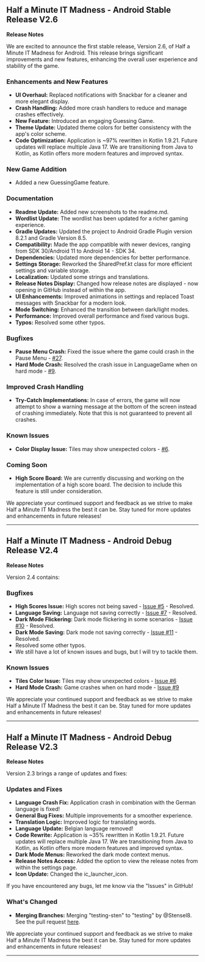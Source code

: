 ## **Half a Minute IT Madness - Android Stable Release V2.6**
**Release Notes**

We are excited to announce the first stable release, Version 2.6, of Half a Minute IT Madness for Android. This release brings significant improvements and new features, enhancing the overall user experience and stability of the game.

### Enhancements and New Features
- **UI Overhaul:** Replaced notifications with Snackbar for a cleaner and more elegant display.
- **Crash Handling:** Added more crash handlers to reduce and manage crashes effectively.
- **New Feature:** Introduced an engaging Guessing Game.
- **Theme Update:** Updated theme colors for better consistency with the app's color scheme.
- **Code Optimization:** Application is ~97% rewritten in Kotlin 1.9.21. Future updates will replace multiple Java 17. We are transitioning from Java to Kotlin, as Kotlin offers more modern features and improved syntax.

### New Game Addition
- Added a new GuessingGame feature.

### Documentation
- **Readme Update:** Added new screenshots to the readme.md.
- **Wordlist Update:** The wordlist has been updated for a richer gaming experience.
- **Gradle Updates:** Updated the project to Android Gradle Plugin version 8.2.1 and Gradle Version 8.5.
- **Compatibility:** Made the app compatible with newer devices, ranging from SDK 30/Android 11 to Android 14 - SDK 34.
- **Dependencies:** Updated more dependencies for better performance.
- **Settings Storage:** Reworked the SharedPref.kt class for more efficient settings and variable storage.
- **Localization:** Updated some strings and translations.
- **Release Notes Display:** Changed how release notes are displayed - now opening in GitHub instead of within the app.
- **UI Enhancements:** Improved animations in settings and replaced Toast messages with Snackbar for a modern look.
- **Mode Switching:** Enhanced the transition between dark/light modes.
- **Performance:** Improved overall performance and fixed various bugs.
- **Typos:** Resolved some other typos.

### Bugfixes
- **Pause Menu Crash:** Fixed the issue where the game could crash in the Pause Menu - [#27](https://github.com/Stensel8/Half-a-Minute-IT-Madness-Android/issues/27).
- **Hard Mode Crash:** Resolved the crash issue in LanguageGame when on hard mode - [#9](https://github.com/Stensel8/Half-a-Minute-IT-Madness-Android/issues/9).

### Improved Crash Handling
- **Try-Catch Implementations:** In case of errors, the game will now attempt to show a warning message at the bottom of the screen instead of crashing immediately. Note that this is not guaranteed to prevent all crashes.

### Known Issues
- **Color Display Issue:** Tiles may show unexpected colors - [#6](https://github.com/Stensel8/Half-a-Minute-IT-Madness-Android/issues/6).

### Coming Soon
- **High Score Board:** We are currently discussing and working on the implementation of a high score board. The decision to include this feature is still under consideration.

We appreciate your continued support and feedback as we strive to make Half a Minute IT Madness the best it can be. Stay tuned for more updates and enhancements in future releases!

---------------------------------------------------------------------------------------------------------------------------------------------------------------------------------------------------------------

## **Half a Minute IT Madness - Android Debug Release V2.4**
**Release Notes**

Version 2.4 contains:

### Bugfixes
- **High Scores Issue:** High scores not being saved - [Issue #5](https://github.com/Stensel8/Half-a-Minute-IT-Madness-Android/issues/5) - Resolved.
- **Language Saving:** Language not saving correctly - [Issue #7](https://github.com/Stensel8/Half-a-Minute-IT-Madness-Android/issues/7) - Resolved.
- **Dark Mode Flickering:** Dark mode flickering in some scenarios - [Issue #10](https://github.com/Stensel8/Half-a-Minute-IT-Madness-Android/issues/10) - Resolved.
- **Dark Mode Saving:** Dark mode not saving correctly - [Issue #11](https://github.com/Stensel8/Half-a-Minute-IT-Madness-Android/issues/11) - Resolved.
- Resolved some other typos.
- We still have a lot of known issues and bugs, but I will try to tackle them.

### Known Issues
- **Tiles Color Issue:** Tiles may show unexpected colors - [Issue #6](https://github.com/Stensel8/Half-a-Minute-IT-Madness-Android/issues/6)
- **Hard Mode Crash:** Game crashes when on hard mode - [Issue #9](https://github.com/Stensel8/Half-a-Minute-IT-Madness-Android/issues/9)

We appreciate your continued support and feedback as we strive to make Half a Minute IT Madness the best it can be. Stay tuned for more updates and enhancements in future releases!

---------------------------------------------------------------------------------------------------------------------------------------------------------------------------------------------------------------

## **Half a Minute IT Madness - Android Debug Release V2.3**
**Release Notes**

Version 2.3 brings a range of updates and fixes:

### Updates and Fixes
- **Language Crash Fix:** Application crash in combination with the German language is fixed!
- **General Bug Fixes:** Multiple improvements for a smoother experience.
- **Translation Logic:** Improved logic for translating words.
- **Language Update:** Belgian language removed!
- **Code Rewrite:** Application is ~35% rewritten in Kotlin 1.9.21. Future updates will replace multiple Java 17. We are transitioning from Java to Kotlin, as Kotlin offers more modern features and improved syntax.
- **Dark Mode Menus:** Reworked the dark mode context menus.
- **Release Notes Access:** Added the option to view the release notes from within the settings page.
- **Icon Update:** Changed the ic_launcher_icon.

If you have encountered any bugs, let me know via the "Issues" in GitHub!

### What's Changed
- **Merging Branches:** Merging "testing-sten" to "testing" by @Stensel8. See the pull request [here](https://github.com/Stensel8/Half-a-Minute-IT-Madness-Android/pull/4).

We appreciate your continued support and feedback as we strive to make Half a Minute IT Madness the best it can be. Stay tuned for more updates and enhancements in future releases!

---------------------------------------------------------------------------------------------------------------------------------------------------------------------------------------------------------------
